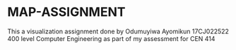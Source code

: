 # MAP-ASSIGNMENT
This a visualization assignment done by Odumuyiwa Ayomikun 17CJ022522 400 level Computer Engineering as part of my assessment for CEN 414
